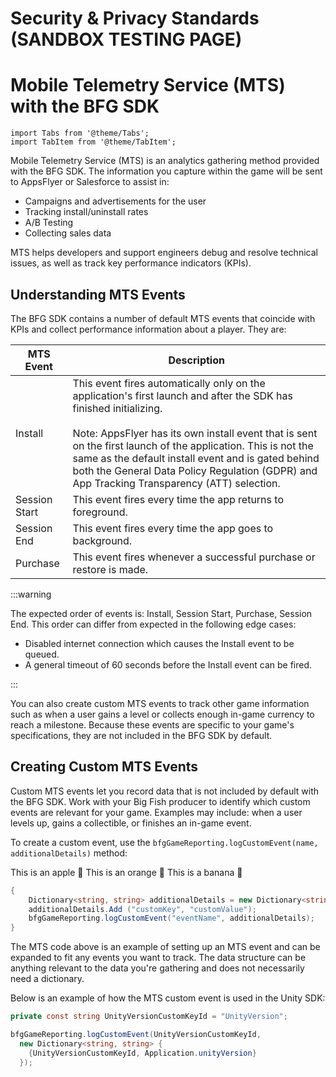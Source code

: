 # Security & Privacy Standards (SANDBOX TESTING PAGE)

# Mobile Telemetry Service (MTS) with the BFG SDK

```mdx-code-block
import Tabs from '@theme/Tabs';
import TabItem from '@theme/TabItem';
```

Mobile Telemetry Service (MTS) is an analytics gathering method provided with the BFG SDK. The information you capture within the game will be sent to AppsFlyer or Salesforce to assist in:

- Campaigns and advertisements for the user
- Tracking install/uninstall rates
- A/B Testing
- Collecting sales data

MTS helps developers and support engineers debug and resolve technical issues, as well as track key performance indicators (KPIs).

## Understanding MTS Events

The BFG SDK contains a number of default MTS events that coincide with KPIs and collect performance information about a player. They are:

| **MTS Event** | **Description**                                                                                                                                                                                                                                                                                                                                                                              |
|---------------|--------------------------------------------------------------------------------------------------------------------------------------------------------------------------------------------------------------------------------------------------------------------------------------------------------------------------------------------------------------------------------------------------|
| Install       | This event fires automatically only on the application's first launch and after the SDK has finished initializing.<br /><br />Note: AppsFlyer has its own install event that is sent on the first launch of the application. This is not the same as the default install event and is gated behind both the General Data Policy Regulation (GDPR) and App Tracking Transparency (ATT) selection. |
| Session Start | This event fires every time the app returns to foreground.                                                                                                                                                                                                                                                                                                                                       |
| Session End   | This event fires every time the app goes to background.                                                                                                                                                                                                                                                                                                                                          |
| Purchase      | This event fires whenever a successful purchase or restore is made.                                                                                                                                                                                                                                                                                                                              |

:::warning

The expected order of events is: Install, Session Start, Purchase, Session End. This order can differ from expected in the following edge cases:

- Disabled internet connection which causes the Install event to be queued.
- A general timeout of 60 seconds before the Install event can be fired.

:::

You can also create custom MTS events to track other game information such as when a user gains a level or collects enough in-game currency to reach a milestone. Because these events are specific to your game's specifications, they are not included in the BFG SDK by default.

## Creating Custom MTS Events 

Custom MTS events let you record data that is not included by default with the BFG SDK. Work with your Big Fish producer to identify which custom events are relevant for your game. Examples may include: when a user levels up, gains a collectible, or finishes an in-game event.  

To create a custom event, use the ``bfgGameReporting.logCustomEvent(name, additionalDetails)`` method:

<Tabs>
  <TabItem value="unity" label="Unity" default>
    This is an apple 🍎
  </TabItem>
  <TabItem value="android" label="Native Android">
    This is an orange 🍊
  </TabItem>
  <TabItem value="ios" label="Native iOS">
    This is a banana 🍌
  </TabItem>
</Tabs>

```csharp
{
    Dictionary<string, string> additionalDetails = new Dictionary<string, string> ();
    additionalDetails.Add ("customKey", "customValue");
    bfgGameReporting.logCustomEvent("eventName", additionalDetails);
}
```

The MTS code above is an example of setting up an MTS event and can be expanded to fit any events you want to track. The data structure can be anything relevant to the data you're gathering and does not necessarily need a dictionary. 

Below is an example of how the MTS custom event is used in the Unity SDK:

```csharp
private const string UnityVersionCustomKeyId = "UnityVersion";

bfgGameReporting.logCustomEvent(UnityVersionCustomKeyId, 
  new Dictionary<string, string> { 
    {UnityVersionCustomKeyId, Application.unityVersion}
  });
```
 

